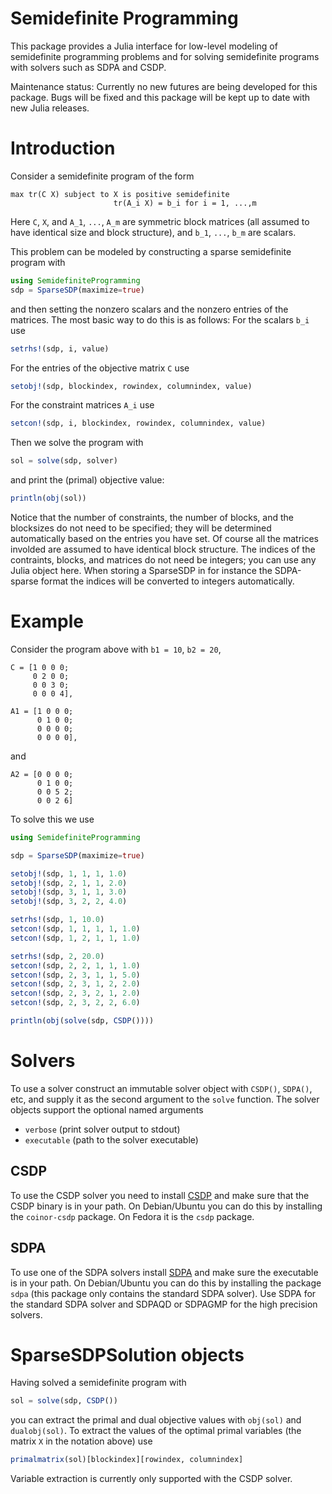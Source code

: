 # Semidefinite Programming

This package provides a Julia interface for low-level modeling of semidefinite programming problems and for solving semidefinite programs with solvers such as SDPA and CSDP.

Maintenance status: Currently no new futures are being developed for this package. Bugs will be fixed and this package will be kept up to date with new Julia releases.

# Introduction

Consider a semidefinite program of the form

    max tr(C X) subject to X is positive semidefinite
                           tr(A_i X) = b_i for i = 1, ...,m

Here `C`, `X`, and `A_1`, `...`, `A_m` are symmetric block matrices (all assumed to have identical size and block structure), and `b_1`, `...`, `b_m` are scalars. 

This problem can be modeled by constructing a sparse semidefinite program with

```julia
using SemidefiniteProgramming
sdp = SparseSDP(maximize=true) 
```
and then setting the nonzero scalars and the nonzero entries of the matrices. The most basic way to do this is as follows: For the scalars `b_i` use

```julia
setrhs!(sdp, i, value)
```

For the entries of the objective matrix `C` use

```julia
setobj!(sdp, blockindex, rowindex, columnindex, value)
```

For the constraint matrices `A_i` use
```julia
setcon!(sdp, i, blockindex, rowindex, columnindex, value)
```
Then we solve the program with
```julia
sol = solve(sdp, solver)
```
and print the (primal) objective value:
```julia
println(obj(sol))
```

Notice that the number of constraints, the number of blocks, and the blocksizes do not need to be specified; they will be determined automatically based on the entries you have set. Of course all the matrices involded are assumed to have identical block structure. The indices of the contraints, blocks, and matrices do not need be integers; you can use any Julia object here. When storing a SparseSDP in for instance the SDPA-sparse format the indices will be converted to integers automatically. 

# Example

Consider the program above with `b1 = 10`, `b2 = 20`, 

```
C = [1 0 0 0;
     0 2 0 0;
     0 0 3 0;
     0 0 0 4],
```

```
A1 = [1 0 0 0;
      0 1 0 0;
      0 0 0 0;
      0 0 0 0],
```

and

    A2 = [0 0 0 0;
          0 1 0 0;
          0 0 5 2;
          0 0 2 6]

To solve this we use

```julia
using SemidefiniteProgramming

sdp = SparseSDP(maximize=true)

setobj!(sdp, 1, 1, 1, 1.0)
setobj!(sdp, 2, 1, 1, 2.0)
setobj!(sdp, 3, 1, 1, 3.0)
setobj!(sdp, 3, 2, 2, 4.0)

setrhs!(sdp, 1, 10.0)
setcon!(sdp, 1, 1, 1, 1, 1.0)
setcon!(sdp, 1, 2, 1, 1, 1.0)

setrhs!(sdp, 2, 20.0)
setcon!(sdp, 2, 2, 1, 1, 1.0)
setcon!(sdp, 2, 3, 1, 1, 5.0)
setcon!(sdp, 2, 3, 1, 2, 2.0)
setcon!(sdp, 2, 3, 2, 1, 2.0)
setcon!(sdp, 2, 3, 2, 2, 6.0)

println(obj(solve(sdp, CSDP())))
```

# Solvers

To use a solver construct an immutable solver object with `CSDP()`, `SDPA()`, etc, and supply it as the second argument to the `solve` function. The solver objects support the optional named arguments 
 - `verbose` (print solver output to stdout)
 - `executable` (path to the solver executable)

## CSDP

To use the CSDP solver you need to install [CSDP](https://projects.coin-or.org/Csdp) and make sure that the CSDP binary is in your path. On Debian/Ubuntu you can do this by installing the `coinor-csdp` package. On Fedora it is the `csdp` package. 

## SDPA

To use one of the SDPA solvers install [SDPA](http://sdpa.sourceforge.net/) and make sure the executable is in your path. On Debian/Ubuntu you can do this by installing the package `sdpa` (this package only contains the standard SDPA solver). Use SDPA for the standard SDPA solver and SDPAQD or SDPAGMP for the high precision solvers.

# SparseSDPSolution objects

Having solved a semidefinite program with
```julia
sol = solve(sdp, CSDP())
```
you can extract the primal and dual objective values with `obj(sol)` and `dualobj(sol)`. To extract the values of the optimal primal variables (the matrix `X` in the notation above) use
```julia
primalmatrix(sol)[blockindex][rowindex, columnindex]
```
Variable extraction is currently only supported with the CSDP solver.
